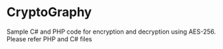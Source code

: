# CryptoGraphy
Sample C# and PHP code for encryption and decryption using AES-256.
Please refer PHP and C# files

